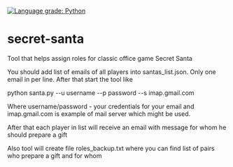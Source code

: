[![Language grade: Python](https://img.shields.io/lgtm/grade/python/g/dmakushin/santas-anonymous.svg?logo=lgtm&logoWidth=18)](https://lgtm.com/projects/g/dmakushin/santas-anonymous/context:python)

# secret-santa
Tool that helps assign roles for classic office game Secret Santa

You should add list of emails of all players into santas_list.json. Only one email in per line.
After that start the tool like

python santa.py --u username --p password --s imap.gmail.com

Where username/password - your credentials for your email and imap.gmail.com 
is example of mail server which might be used.

After that each player in list will receive an email with message 
for whom he should prepare a gift

Also tool will create file roles_backup.txt where you can find list of pairs
who prepare a gift and for whom
